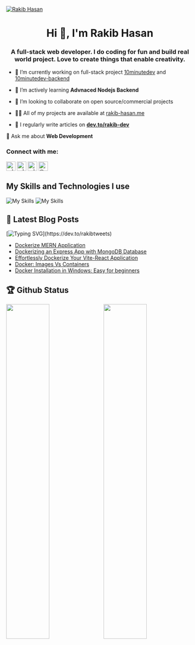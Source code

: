 [![Rakib Hasan](https://res.cloudinary.com/dc0mg61r4/image/upload/v1737563181/resumes/github-cover-image.png)](https://rakib-hasan.vercel.app/)

<h1 align="center">Hi 👋, I'm Rakib Hasan</h1>
<h3 align="center">A full-stack web developer. I do coding for fun and build real world project. Love to create things that enable creativity.</h3>

- 🔭 I’m currently working on full-stack project [10minutedev](https://github.com/rakibtweets/10minutedev) and [10minutedev-backend](https://github.com/rakibtweets/10minutedev-backend)

- 🌱 I’m actively learning **Advnaced Nodejs Backend**
- 👯 I’m looking to collaborate on open source/commercial projects

- 👨‍💻 All of my projects are available at [rakib-hasan.me](https://rakib-hasan.me)

- 📝 I regularly write articles on [**dev.to/rakib-dev**](https://dev.to/rakib-dev)

💬 Ask me about **Web Development**

<h3 align="left">Connect with me:</h3>
<p align="left" >

<a href="https://dev.to/rakib-dev" target="blank"><img align="center" src="https://raw.githubusercontent.com/rahuldkjain/github-profile-readme-generator/master/src/images/icons/Social/devto.svg" alt="rakibtweets" height="" width="25" /></a>
<a href="https://twitter.com/RakibTweets" target="blank"><img align="center" src="https://raw.githubusercontent.com/rahuldkjain/github-profile-readme-generator/master/src/images/icons/Social/twitter.svg" alt="rakibofficial007" height="" width="25" /></a>
<a href="https://linkedin.com/in/rakibhasan-dev" target="blank"><img align="center" src="https://raw.githubusercontent.com/rahuldkjain/github-profile-readme-generator/master/src/images/icons/Social/linked-in-alt.svg" alt="rakibofficial007" height="" width="25" /></a>
<a href="https://medium.com/@rakibtweets" target="blank"><img align="center" src="https://raw.githubusercontent.com/rahuldkjain/github-profile-readme-generator/master/src/images/icons/Social/medium.svg" alt="@rakibtweets" height="" width="25" /></a>

</p>

## My Skills and Technologies I use

![My Skills](https://skillicons.dev/icons?i=js,ts,react,next,redux,tailwind,materialui,nodejs,expressjs,mongodb,git,github,vercel,netlify)
![My Skills](https://skillicons.dev/icons?i=html,css,sass,firebase,heroku,bootstrap,vscode,bash,figma)

## 📝 Latest Blog Posts

[![Typing SVG](https://readme-typing-svg.demolab.com?font=Fira+Code&pause=1000&random=false&width=610&lines=I+have+written+some+interesting+blogs%2C+take+a+look.)](https://dev.to/rakibtweets)

<!-- BLOG-POST-LIST:START -->

- [Dockerize MERN Application](https://dev.to/rakibtweets/dockerize-mern-application-23g5)
- [Dockerizing an Express App with MongoDB Database](https://dev.to/rakibtweets/dockerizing-an-express-app-with-mongodb-database-4jf2)
- [Effortlessly Dockerize Your Vite-React Application](https://dev.to/rakibtweets/effortlessly-dockerize-your-vite-react-application-5bid)
- [Docker: Images Vs Containers](https://dev.to/rakibtweets/docker-images-vs-containers-2ige)
- [Docker Installation in Windows: Easy for beginners](https://dev.to/rakibtweets/docker-installation-in-windows-easy-for-beginners-1cca)
<!-- BLOG-POST-LIST:END -->

## 🏆 Github Status

<img  src="https://github-stats-lemon.vercel.app/api?username=rakibtweets&show_icons=true&hide_border=true&theme=tokyonight" width="48%" align="right" >
<img  src="https://github-readme-stats.vercel.app/api/top-langs?username=rakibtweets&show_icons=true&locale=en&layout=compact&theme=tokyonight" width="48%" >

<!-- - 📫 How to reach me **rakibhasanroky0@gmail.com** -->

<!-- - 📄 Know about my experiences [https://rakib-hasan.netlify.app/](https://rakib-hasan.netlify.app/) -->
